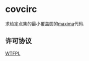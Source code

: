 # covcirc
求给定点集的最小覆盖圆的[maxima](https://maxima.sourceforge.io/zh/index.html)代码.

## 许可协议
[WTFPL](http://www.wtfpl.net/txt/copying)
